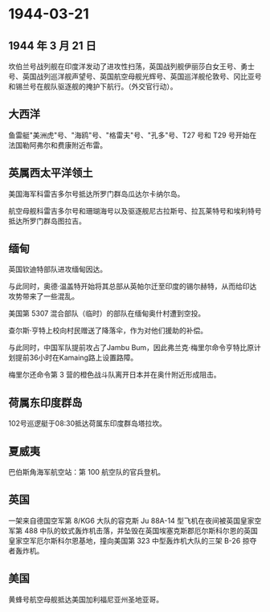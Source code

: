 # 1944-03-21

## 1944 年 3 月 21 日

坎伯兰号战列舰在印度洋发动了进攻性扫荡，英国战列舰伊丽莎白女王号、勇士号、英国战列巡洋舰声望号、英国航空母舰光辉号、英国巡洋舰伦敦号、冈比亚号和锡兰号在舰队驱逐舰的掩护下航行。（外交官行动）。

## 大西洋

鱼雷艇"美洲虎"号、"海鸥"号、"格雷夫"号、"孔多"号、T27 号和 T29
号开始在法国勒阿弗尔和费康附近布雷。

## 英属西太平洋领土

美国海军科雷吉多尔号抵达所罗门群岛瓜达尔卡纳尔岛。

航空母舰科雷吉多尔号和珊瑚海号以及驱逐舰尼古拉斯号、拉瓦莱特号和埃利特号抵达所罗门群岛图拉吉。

## 缅甸

英国钦迪特部队进攻缅甸因达。

与此同时，奥德·温盖特开始将其总部从英帕尔迁至印度的锡尔赫特，从而给印达攻势带来了一些混乱。

美国第 5307 混合部队（临时）的部队在缅甸奥什村遭到空投。

查尔斯·亨特上校向村民赠送了降落伞，作为对他们援助的补偿。

与此同时，中国军队提前攻占了Jambu
Bum，因此弗兰克·梅里尔命令亨特比原计划提前36小时在Kamaing路上设置路障。

梅里尔还命令第 3 营的橙色战斗队离开日本并在奥什附近形成阻击。

## 荷属东印度群岛

102号巡逻艇于08:30抵达荷属东印度群岛塔拉坎。

## 夏威夷

巴伯斯角海军航空站：第 100 航空队的官兵登机。

## 英国

一架来自德国空军第 8/KG6 大队的容克斯 Ju 88A-14
型飞机在夜间被英国皇家空军第 488
中队的蚊式轰炸机击落，并坠毁在英国埃塞克斯郡厄尔斯科尔恩的英国皇家空军厄尔斯科尔恩基地，撞向美国第
323 中型轰炸机大队的三架 B-26 掠夺者轰炸机。

## 美国

黄蜂号航空母舰抵达美国加利福尼亚州圣地亚哥。

